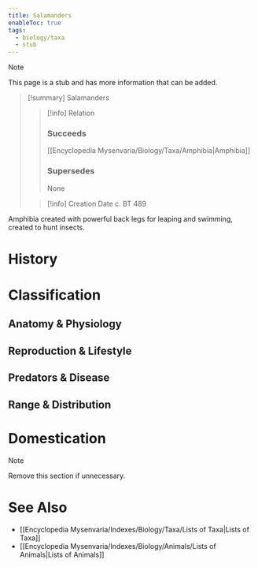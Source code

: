 ```yaml
---
title: Salamanders
enableToc: true
tags:
  - biology/taxa
  - stub
---
```


> [!note]
> This page is a stub and has more information that can be added.

> [!summary] Salamanders
> > [!info] Relation
> > ### Succeeds
> > [[Encyclopedia Mysenvaria/Biology/Taxa/Amphibia|Amphibia]]
> > ### Supersedes
> > None
>
> > [!info] Creation Date
> > c. BT 489

Amphibia created with powerful back legs for leaping and swimming, created to hunt insects.
# History

# Classification
## Anatomy & Physiology

## Reproduction & Lifestyle

## Predators & Disease

## Range & Distribution

# Domestication

> [!note]
> Remove this section if unnecessary.
# See Also
- [[Encyclopedia Mysenvaria/Indexes/Biology/Taxa/Lists of Taxa|Lists of Taxa]]
- [[Encyclopedia Mysenvaria/Indexes/Biology/Animals/Lists of Animals|Lists of Animals]]